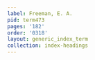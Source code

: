 ```yaml
---
label: Freeman, E. A.
pid: term473
pages: '182'
order: '0318'
layout: generic_index_term
collection: index-headings
---
```

